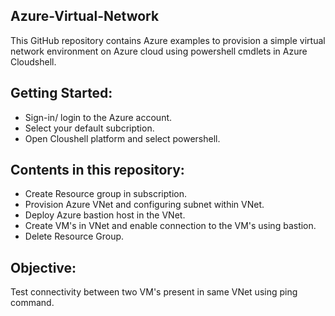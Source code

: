 ## Azure-Virtual-Network

This GitHub repository contains Azure examples to provision a simple virtual network environment on Azure cloud using powershell cmdlets in Azure Cloudshell.

## Getting Started:

* Sign-in/ login to the Azure account.
* Select your default subcription.
* Open Cloushell platform and select powershell.

## Contents in this repository:

* Create Resource group in subscription. 
* Provision Azure VNet and configuring subnet within VNet.
* Deploy Azure bastion host in the VNet.
* Create VM's in VNet and enable connection to the VM's using bastion.
* Delete Resource Group.

## Objective:

Test connectivity between two VM's present in same VNet using ping command.
